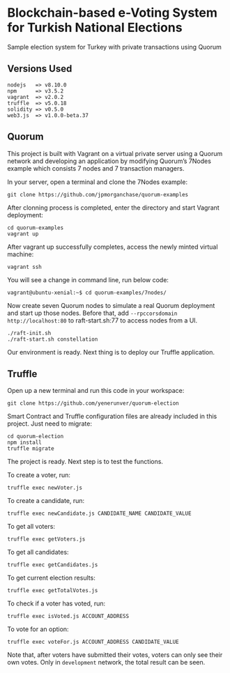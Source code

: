 # Blockchain-based e-Voting System for Turkish National Elections
Sample election system for Turkey with private transactions using Quorum

## Versions Used
```
nodejs   => v8.10.0
npm      => v3.5.2
vagrant  => v2.0.2
truffle  => v5.0.18
solidity => v0.5.0
web3.js  => v1.0.0-beta.37
```

## Quorum
This project is built with Vagrant on a virtual private server using a Quorum network and developing an application by modifying Quorum’s 7Nodes example which consists 7 nodes and 7 transaction managers.

In your server, open a terminal and clone the 7Nodes example:

```
git clone https://github.com/jpmorganchase/quorum-examples
```

After clonning process is completed, enter the directory and start Vagrant deployment:

```
cd quorum-examples
vagrant up
```

After vagrant up successfully completes, access the newly minted virtual machine:

```
vagrant ssh
```

You will see a change in command line, run below code:

```
vagrant@ubuntu-xenial:~$ cd quorum-examples/7nodes/
```

Now create seven Quorum nodes to simulate a real Quorum deployment and start up those nodes. Before that, add `--rpccorsdomain http://localhost:80` to raft-start.sh:77 to access nodes from a UI.

```
./raft-init.sh
./raft-start.sh constellation
```

Our environment is ready. Next thing is to deploy our Truffle application.

## Truffle

Open up a new terminal and run this code in your workspace:

```
git clone https://github.com/yenerunver/quorum-election
```

Smart Contract and Truffle configuration files are already included in this project. Just need to migrate:

```
cd quorum-election
npm install
truffle migrate
```

The project is ready. Next step is to test the functions.

To create a voter, run:

```
truffle exec newVoter.js
```

To create a candidate, run:

```
truffle exec newCandidate.js CANDIDATE_NAME CANDIDATE_VALUE
```

To get all voters:

```
truffle exec getVoters.js
```

To get all candidates:

```
truffle exec getCandidates.js
```

To get current election results:

```
truffle exec getTotalVotes.js
```

To check if a voter has voted, run:

```
truffle exec isVoted.js ACCOUNT_ADDRESS
```

To vote for an option:

```
truffle exec voteFor.js ACCOUNT_ADDRESS CANDIDATE_VALUE
```

Note that, after voters have submitted their votes, voters can only see their own votes. Only in `development` network, the total result can be seen.
